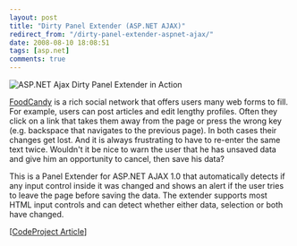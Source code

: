 ```yaml
---
layout: post
title: "Dirty Panel Extender (ASP.NET AJAX)"
redirect_from: "/dirty-panel-extender-aspnet-ajax/"
date: 2008-08-10 18:08:51
tags: [asp.net]
comments: true
---
```

![ASP.NET Ajax Dirty Panel Extender in Action](http://www.codeproject.com/KB/ajax/ajaxdirtypanelextender/screenshot.jpg)

[FoodCandy](http://www.foodcandy.com) is a rich social network that offers users many web forms to fill. For example, users can post articles and edit lengthy profiles. Often they click on a link that takes them away from the page or press the wrong key (e.g. backspace that navigates to the previous page). In both cases their changes get lost. And it is always frustrating to have to re-enter the same text twice. Wouldn't it be nice to warn the user that he has unsaved data and give him an opportunity to cancel, then save his data?

This is a Panel Extender for ASP.NET AJAX 1.0 that automatically detects if any input control inside it was changed and shows an alert if the user tries to leave the page before saving the data. The extender supports most HTML input controls and can detect whether either data, selection or both have changed.

[[CodeProject Article](http://www.codeproject.com/KB/ajax/ajaxdirtypanelextender.aspx)]
